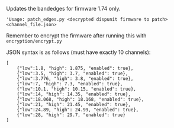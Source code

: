 Updates the bandedges for firmware 1.74 only.

```
'Usage: patch_edges.py <decrypted dispunit firmware to patch> <channel_file.json>
```
Remember to encrypt the firmware after running this with `encryption/encrypt.py`

JSON syntax is as follows (must have exactly 10 channels):

```
[
    {"low":1.8, "high": 1.875, "enabled": true},
    {"low":3.5, "high": 3.7, "enabled": true},
    {"low":3.776, "high": 3.8, "enabled": true},
    {"low":7, "high": 7.3, "enabled": true},
    {"low":10.1, "high": 10.15, "enabled": true},
    {"low":14, "high": 14.35, "enabled": true},
    {"low":18.068, "high": 18.168, "enabled": true},
    {"low":21, "high": 21.45, "enabled": true},
    {"low":24.89, "high": 24.99, "enabled": true},
    {"low":28, "high": 29.7, "enabled": true}
]
```